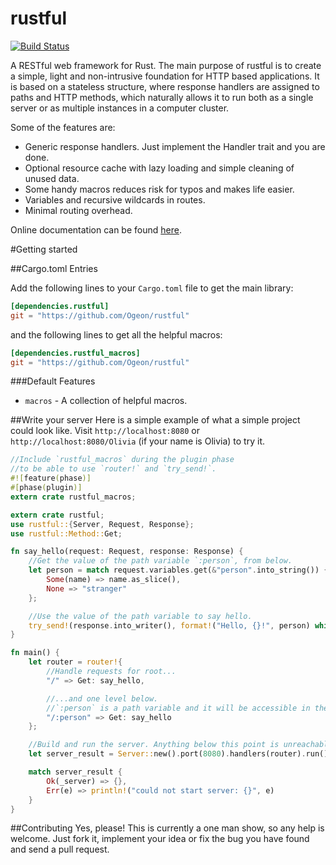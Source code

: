 rustful
=======

[![Build Status](https://travis-ci.org/Ogeon/rustful.png?branch=master)](https://travis-ci.org/Ogeon/rustful)

A RESTful web framework for Rust. The main purpose of rustful is to create a simple,
light and non-intrusive foundation for HTTP based applications. It is based on a stateless
structure, where response handlers are assigned to paths and HTTP methods, which naturally
allows it to run both as a single server or as multiple instances in a computer cluster.

Some of the features are:

* Generic response handlers. Just implement the Handler trait and you are done.
* Optional resource cache with lazy loading and simple cleaning of unused data.
* Some handy macros reduces risk for typos and makes life easier.
* Variables and recursive wildcards in routes.
* Minimal routing overhead.

Online documentation can be found [here](http://ogeon.github.io/rustful/doc/rustful/).

#Getting started

##Cargo.toml Entries

Add the following lines to your `Cargo.toml` file to get the main library:

```toml
[dependencies.rustful]
git = "https://github.com/Ogeon/rustful"
```

and the following lines to get all the helpful macros:

```toml
[dependencies.rustful_macros]
git = "https://github.com/Ogeon/rustful"
```

###Default Features

* `macros` - A collection of helpful macros.

##Write your server
Here is a simple example of what a simple project could look like. Visit
`http://localhost:8080` or `http://localhost:8080/Olivia` (if your name is
Olivia) to try it.

```rust
//Include `rustful_macros` during the plugin phase
//to be able to use `router!` and `try_send!`.
#![feature(phase)]
#[phase(plugin)]
extern crate rustful_macros;

extern crate rustful;
use rustful::{Server, Request, Response};
use rustful::Method::Get;

fn say_hello(request: Request, response: Response) {
    //Get the value of the path variable `:person`, from below.
    let person = match request.variables.get(&"person".into_string()) {
        Some(name) => name.as_slice(),
        None => "stranger"
    };

    //Use the value of the path variable to say hello.
    try_send!(response.into_writer(), format!("Hello, {}!", person) while "saying hello");
}

fn main() {
    let router = router!{
        //Handle requests for root...
        "/" => Get: say_hello,

        //...and one level below.
        //`:person` is a path variable and it will be accessible in the handler.
        "/:person" => Get: say_hello
    };

    //Build and run the server. Anything below this point is unreachable.
    let server_result = Server::new().port(8080).handlers(router).run();

    match server_result {
        Ok(_server) => {},
        Err(e) => println!("could not start server: {}", e)
    }
}
```

##Contributing
Yes, please! This is currently a one man show, so any help is welcome. Just
fork it, implement your idea or fix the bug you have found and send a pull
request.
